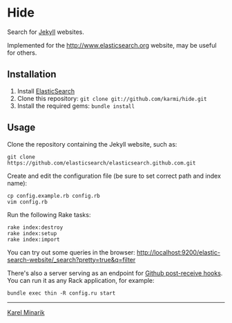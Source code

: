 Hide
======

Search for [Jekyll](https://github.com/mojombo/jekyll) websites.

Implemented for the <http://www.elasticsearch.org> website, may be useful for others.

Installation
------------

1. Install [ElasticSearch](http://elasticsearch.org/guide/reference/setup/installation.html)
2. Clone this repository: `git clone git://github.com/karmi/hide.git`
3. Install the required gems: `bundle install`

Usage
-----

Clone the repository containing the Jekyll website, such as:

    git clone https://github.com/elasticsearch/elasticsearch.github.com.git

Create and edit the configuration file (be sure to set correct path and index name):

    cp config.example.rb config.rb
    vim config.rb

Run the following Rake tasks:

    rake index:destroy
    rake index:setup
    rake index:import

You can try out some queries in the browser: <http://localhost:9200/elastic-search-website/_search?pretty=true&q=filter>

There's also a server serving as an endpoint for [Github post-receive hooks](http://help.github.com/post-receive-hooks/).
You can run it as any Rack application, for example:

    bundle exec thin -R config.ru start

-----

[Karel Minarik](http://karmi.cz)
